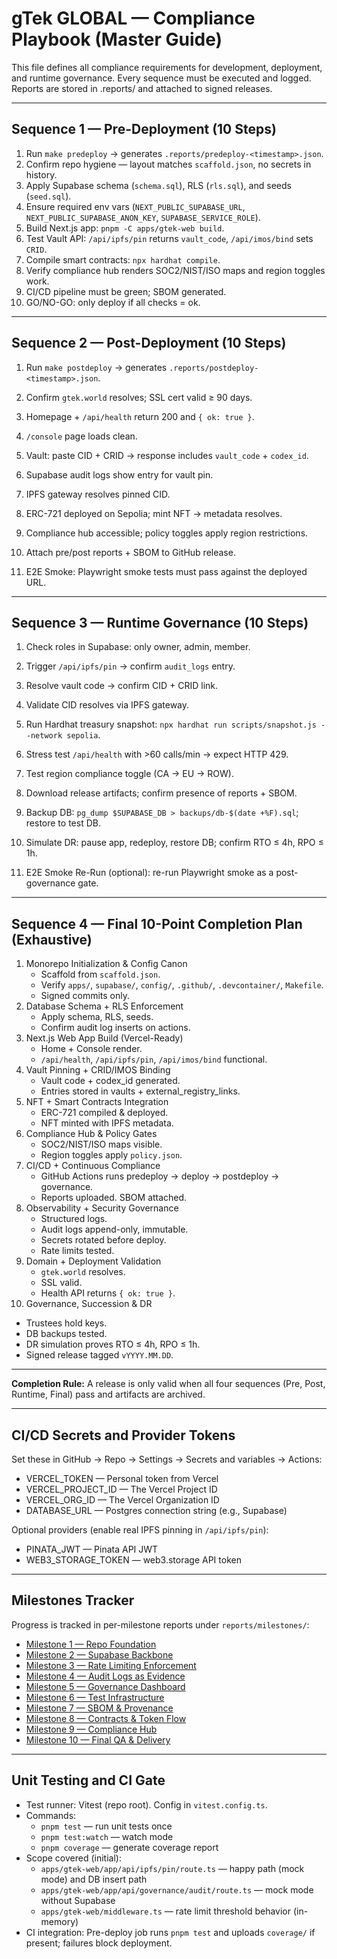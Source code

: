 # gTek GLOBAL — Compliance Playbook (Master Guide)

This file defines all compliance requirements for development, deployment, and runtime governance.
Every sequence must be executed and logged. Reports are stored in .reports/ and attached to signed releases.

---

## Sequence 1 — Pre-Deployment (10 Steps)

1. Run `make predeploy` → generates `.reports/predeploy-<timestamp>.json`.
2. Confirm repo hygiene — layout matches `scaffold.json`, no secrets in history.
3. Apply Supabase schema (`schema.sql`), RLS (`rls.sql`), and seeds (`seed.sql`).
4. Ensure required env vars (`NEXT_PUBLIC_SUPABASE_URL`, `NEXT_PUBLIC_SUPABASE_ANON_KEY`, `SUPABASE_SERVICE_ROLE`).
5. Build Next.js app: `pnpm -C apps/gtek-web build`.
6. Test Vault API: `/api/ipfs/pin` returns `vault_code`, `/api/imos/bind` sets `CRID`.
7. Compile smart contracts: `npx hardhat compile`.
8. Verify compliance hub renders SOC2/NIST/ISO maps and region toggles work.
9. CI/CD pipeline must be green; SBOM generated.
10. GO/NO-GO: only deploy if all checks = ok.

---

## Sequence 2 — Post-Deployment (10 Steps)

1. Run `make postdeploy` → generates `.reports/postdeploy-<timestamp>.json`.
2. Confirm `gtek.world` resolves; SSL cert valid ≥ 90 days.
3. Homepage + `/api/health` return 200 and `{ ok: true }`.
4. `/console` page loads clean.
5. Vault: paste CID + CRID → response includes `vault_code` + `codex_id`.
6. Supabase audit logs show entry for vault pin.
7. IPFS gateway resolves pinned CID.
8. ERC-721 deployed on Sepolia; mint NFT → metadata resolves.
9. Compliance hub accessible; policy toggles apply region restrictions.
10. Attach pre/post reports + SBOM to GitHub release.

11. E2E Smoke: Playwright smoke tests must pass against the deployed URL.

---

## Sequence 3 — Runtime Governance (10 Steps)

1. Check roles in Supabase: only owner, admin, member.
2. Trigger `/api/ipfs/pin` → confirm `audit_logs` entry.
3. Resolve vault code → confirm CID + CRID link.
4. Validate CID resolves via IPFS gateway.
5. Run Hardhat treasury snapshot: `npx hardhat run scripts/snapshot.js --network sepolia`.
6. Stress test `/api/health` with >60 calls/min → expect HTTP 429.
7. Test region compliance toggle (CA → EU → ROW).
8. Download release artifacts; confirm presence of reports + SBOM.
9. Backup DB: `pg_dump $SUPABASE_DB > backups/db-$(date +%F).sql`; restore to test DB.
10. Simulate DR: pause app, redeploy, restore DB; confirm RTO ≤ 4h, RPO ≤ 1h.

11. E2E Smoke Re-Run (optional): re-run Playwright smoke as a post-governance gate.

---

## Sequence 4 — Final 10-Point Completion Plan (Exhaustive)

1. Monorepo Initialization & Config Canon
   - Scaffold from `scaffold.json`.
   - Verify `apps/`, `supabase/`, `config/`, `.github/`, `.devcontainer/`, `Makefile`.
   - Signed commits only.
2. Database Schema + RLS Enforcement
   - Apply schema, RLS, seeds.
   - Confirm audit log inserts on actions.
3. Next.js Web App Build (Vercel-Ready)
   - Home + Console render.
   - `/api/health`, `/api/ipfs/pin`, `/api/imos/bind` functional.
4. Vault Pinning + CRID/IMOS Binding
   - Vault code + codex_id generated.
   - Entries stored in vaults + external_registry_links.
5. NFT + Smart Contracts Integration
   - ERC-721 compiled & deployed.
   - NFT minted with IPFS metadata.
6. Compliance Hub & Policy Gates
   - SOC2/NIST/ISO maps visible.
   - Region toggles apply `policy.json`.
7. CI/CD + Continuous Compliance
   - GitHub Actions runs predeploy → deploy → postdeploy → governance.
   - Reports uploaded. SBOM attached.
8. Observability + Security Governance
   - Structured logs.
   - Audit logs append-only, immutable.
   - Secrets rotated before deploy.
   - Rate limits tested.
9. Domain + Deployment Validation
   - `gtek.world` resolves.
   - SSL valid.
   - Health API returns `{ ok: true }`.
10. Governance, Succession & DR

- Trustees hold keys.
- DB backups tested.
- DR simulation proves RTO ≤ 4h, RPO ≤ 1h.
- Signed release tagged `vYYYY.MM.DD`.

---

**Completion Rule:**
A release is only valid when all four sequences (Pre, Post, Runtime, Final) pass and artifacts are archived.

---

## CI/CD Secrets and Provider Tokens

Set these in GitHub → Repo → Settings → Secrets and variables → Actions:

- VERCEL_TOKEN — Personal token from Vercel
- VERCEL_PROJECT_ID — The Vercel Project ID
- VERCEL_ORG_ID — The Vercel Organization ID
- DATABASE_URL — Postgres connection string (e.g., Supabase)

Optional providers (enable real IPFS pinning in `/api/ipfs/pin`):

- PINATA_JWT — Pinata API JWT
- WEB3_STORAGE_TOKEN — web3.storage API token

---

## Milestones Tracker

Progress is tracked in per-milestone reports under `reports/milestones/`:

- [Milestone 1 — Repo Foundation](reports/milestones/01-repo-foundation.md)
- [Milestone 2 — Supabase Backbone](reports/milestones/02-supabase-backbone.md)
- [Milestone 3 — Rate Limiting Enforcement](reports/milestones/03-rate-limiting-enforcement.md)
- [Milestone 4 — Audit Logs as Evidence](reports/milestones/04-audit-logs-as-evidence.md)
- [Milestone 5 — Governance Dashboard](reports/milestones/05-governance-dashboard.md)
- [Milestone 6 — Test Infrastructure](reports/milestones/06-test-infrastructure.md)
- [Milestone 7 — SBOM & Provenance](reports/milestones/07-sbom-provenance.md)
- [Milestone 8 — Contracts & Token Flow](reports/milestones/08-contracts-and-token-flow.md)
- [Milestone 9 — Compliance Hub](reports/milestones/09-compliance-hub.md)
- [Milestone 10 — Final QA & Delivery](reports/milestones/10-final-qa-and-delivery.md)

---

## Unit Testing and CI Gate

- Test runner: Vitest (repo root). Config in `vitest.config.ts`.
- Commands:
   - `pnpm test` — run unit tests once
   - `pnpm test:watch` — watch mode
   - `pnpm coverage` — generate coverage report
- Scope covered (initial):
   - `apps/gtek-web/app/api/ipfs/pin/route.ts` — happy path (mock mode) and DB insert path
   - `apps/gtek-web/app/api/governance/audit/route.ts` — mock mode without Supabase
   - `apps/gtek-web/middleware.ts` — rate limit threshold behavior (in-memory)
- CI integration: Pre-deploy job runs `pnpm test` and uploads `coverage/` if present; failures block deployment.
